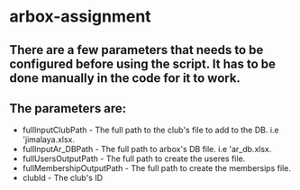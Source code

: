 # arbox-assignment
## There are a few parameters that needs to be configured before using the script. It has to be done manually in the code for it to work.
## The parameters are:
- fullInputClubPath - The full path to the club's file to add to the DB. i.e 'jimalaya.xlsx.
- fullInputAr_DBPath - The full path to arbox's DB file. i.e 'ar_db.xlsx.
- fullUsersOutputPath - The full path to create the useres file.
- fullMembershipOutputPath - The full path to create the membersips file.
- clubId - The club's ID
